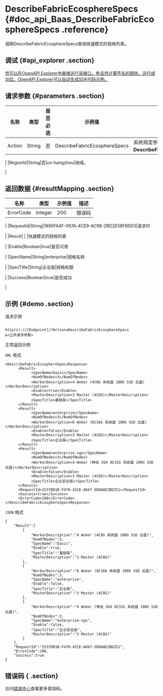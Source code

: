 # DescribeFabricEcosphereSpecs {#doc_api_Baas_DescribeFabricEcosphereSpecs .reference}

调用DescribeFabricEcosphereSpecs查询快速模式的规格列表。

## 调试 {#api_explorer .section}

[您可以在OpenAPI Explorer中直接运行该接口，免去您计算签名的困扰。运行成功后，OpenAPI Explorer可以自动生成SDK代码示例。](https://api.aliyun.com/#product=Baas&api=DescribeFabricEcosphereSpecs&type=RPC&version=2018-12-21)

## 请求参数 {#parameters .section}

|名称|类型|是否必选|示例值|描述|
|--|--|----|---|--|
|Action|String|否|DescribeFabricEcosphereSpecs|系统规定参数。取值：**DescribeFabricEcosphereSpecs**。

 |
|RegionId|String|否|cn-hangzhou|地域。

 |

## 返回数据 {#resultMapping .section}

|名称|类型|示例值|描述|
|--|--|---|--|
|ErrorCode|Integer|200|错误码

 |
|RequestId|String|1890FA4F-067A-4CE9-AC9B-2BD2E58FB5D3|请求ID

 |
|Result| | |快速模式的规格列表

 |
|Enable|Boolean|true|是否可用

 |
|SpecName|String|enterprise|规格名称

 |
|SpecTitle|String|企业版|规格标题

 |
|Success|Boolean|true|是否成功

 |

## 示例 {#demo .section}

请求示例

``` {#request_demo}

http(s)://[Endpoint]/?Action=DescribeFabricEcosphereSpecs
&<公共请求参数>

```

正常返回示例

`XML` 格式

``` {#xml_return_success_demo}
<DescribeFabricEcosphereSpecsResponse>
	  <Result>
		    <SpecName>basic</SpecName>
		    <NumOfNodes>3</NumOfNodes>
		    <WorkerDescription>4 Woker (4C8G 系统盘 100G SSD 云盘)</WorkerDescription>
		    <Enable>true</Enable>
		    <MasterDescription>3 Master (4C8G)</MasterDescription>
		    <SpecTitle>基础版</SpecTitle>
	  </Result>
	  <Result>
		    <SpecName>enterprise</SpecName>
		    <NumOfNodes>3</NumOfNodes>
		    <WorkerDescription>6 Woker (8C16G 系统盘 100G SSD 云盘)</WorkerDescription>
		    <Enable>false</Enable>
		    <MasterDescription>3 Master (4C8G)</MasterDescription>
		    <SpecTitle>企业版</SpecTitle>
	  </Result>
	  <Result>
		    <SpecName>enterprise-sgx</SpecName>
		    <NumOfNodes>3</NumOfNodes>
		    <WorkerDescription>4 Woker (神龙 SGX 8C32G 系统盘 100G SSD 云盘)</WorkerDescription>
		    <Enable>false</Enable>
		    <MasterDescription>3 Master (4C8G)</MasterDescription>
		    <SpecTitle>企业安全版</SpecTitle>
	  </Result>
	  <RequestId>2537DB1B-F478-431E-A847-5DDAAE2BD251</RequestId>
	  <Success>true</Success>
	  <ErrorCode>200</ErrorCode>
</DescribeFabricEcosphereSpecsResponse>
```

`JSON` 格式

``` {#json_return_success_demo}
{
	"Result":[
		{
			"WorkerDescription":"4 Woker (4C8G 系统盘 100G SSD 云盘)",
			"NumOfNodes":3,
			"SpecName":"basic",
			"Enable":true,
			"SpecTitle":"基础版",
			"MasterDescription":"3 Master (4C8G)"
		},
		{
			"WorkerDescription":"6 Woker (8C16G 系统盘 100G SSD 云盘)",
			"NumOfNodes":3,
			"SpecName":"enterprise",
			"Enable":false,
			"SpecTitle":"企业版",
			"MasterDescription":"3 Master (4C8G)"
		},
		{
			"WorkerDescription":"4 Woker (神龙 SGX 8C32G 系统盘 100G SSD 云盘)",
			"NumOfNodes":3,
			"SpecName":"enterprise-sgx",
			"Enable":false,
			"SpecTitle":"企业安全版",
			"MasterDescription":"3 Master (4C8G)"
		}
	],
	"RequestId":"2537DB1B-F478-431E-A847-5DDAAE2BD251",
	"ErrorCode":200,
	"Success":true
}
```

## 错误码 { .section}

访问[错误中心](https://error-center.aliyun.com/status/product/Baas)查看更多错误码。

